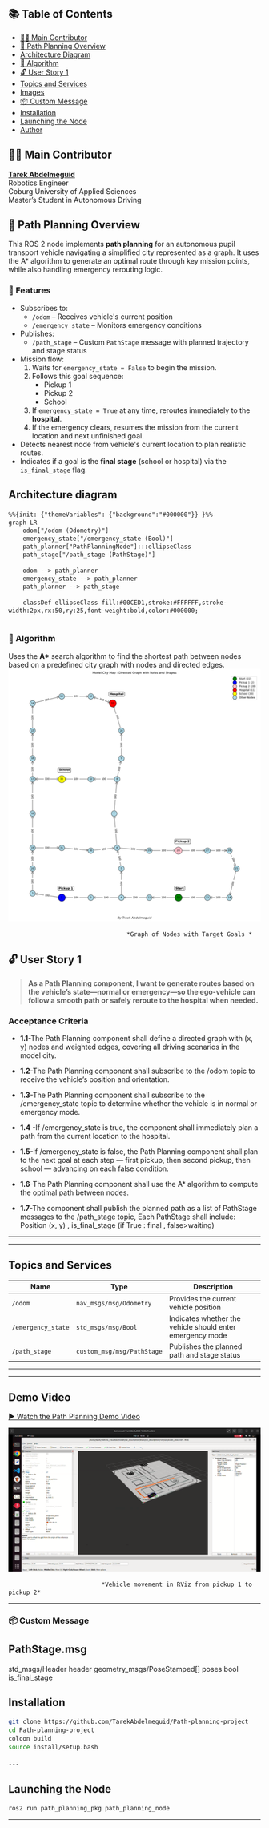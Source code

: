 ## 📚 Table of Contents

- [👨‍💻 Main Contributor](#-main-contributor)
- [🚗 Path Planning Overview](#-path-planning-overview)
- [Architecture Diagram](#architecture-diagram)
- [🧠 Algorithm](#-algorithm)
- [🔓 User Story 1](#-user-story-1)
- [Topics and Services](#topics-and-services)
- [Images](#images)
- [📦 Custom Message](#-custom-message)
- [Installation](#installation)
- [Launching the Node](#launching-the-node)
- [Author](#author)


## 👨‍💻 Main Contributor

**[Tarek Abdelmeguid](https://github.com/TarekAbdelmeguid)**  
Robotics Engineer  
Coburg University of Applied Sciences  
Master’s Student in Autonomous Driving


## 🚗 Path Planning Overview

This ROS 2 node implements **path planning** for an autonomous pupil transport vehicle navigating a simplified city represented as a graph. It uses the A* algorithm to generate an optimal route through key mission points, while also handling emergency rerouting logic.

### 📌 Features

- Subscribes to:
  - `/odom` – Receives vehicle's current position
  - `/emergency_state` – Monitors emergency conditions
- Publishes:
  - `/path_stage` – Custom `PathStage` message with planned trajectory and stage status
- Mission flow:
  1. Waits for `emergency_state = False` to begin the mission.
  2. Follows this goal sequence:
     - Pickup 1
     - Pickup 2
     - School
  3. If `emergency_state = True` at any time, reroutes immediately to the **hospital**.
  4. If the emergency clears, resumes the mission from the current location and next unfinished goal.
- Detects nearest node from vehicle's current location to plan realistic routes.
- Indicates if a goal is the **final stage** (school or hospital) via the `is_final_stage` flag.



## Architecture diagram


```mermaid
%%{init: {"themeVariables": {"background":"#000000"}} }%%
graph LR
    odom["/odom (Odometry)"]
    emergency_state["/emergency_state (Bool)"]
    path_planner["PathPlanningNode"]:::ellipseClass
    path_stage["/path_stage (PathStage)"]

    odom --> path_planner
    emergency_state --> path_planner
    path_planner --> path_stage

    classDef ellipseClass fill:#00CED1,stroke:#FFFFFF,stroke-width:2px,rx:50,ry:25,font-weight:bold,color:#000000;


```
### 🧠 Algorithm

Uses the **A\*** search algorithm to find the shortest path between nodes based on a predefined city graph with nodes and directed edges.
![Vehicle movement in RViz](path_planning_pkg/visualization/modellstadt_colored_graph_with_labels_0.png)
      
                                     *Graph of Nodes with Target Goals *

## 🔓 **User Story 1**

> **As a Path Planning component, I want to generate routes based on the vehicle’s state—normal or emergency—so the ego-vehicle can follow a smooth path or safely reroute to the hospital when needed.**


### Acceptance Criteria
- **1.1**-The Path Planning component shall define a directed graph with (x, y) nodes and weighted edges, covering all driving scenarios in the model city.

- **1.2**-The Path Planning component shall subscribe to the /odom topic to receive the vehicle’s position and orientation.
  
- **1.3**-The Path Planning component shall subscribe to the /emergency_state topic to determine whether the vehicle is in normal or emergency mode.

- **1.4** -If /emergency_state is true, the component shall immediately plan a path from the current location to the hospital.

- **1.5**-If /emergency_state is false, the Path Planning component shall plan to the next goal at each step — first pickup, then second pickup, then school — advancing on each false condition.
  
- **1.6**-The Path Planning component shall use the A* algorithm to compute the optimal path between nodes.

- **1.7**-The component shall publish the planned path as a list of PathStage messages to the /path_stage topic, Each PathStage shall include:
Position (x, y) ,
is_final_stage (if True : final , false>waiting)

---



---

## Topics and Services

| Name               | Type                            | Description                                                |
|--------------------|---------------------------------|------------------------------------------------------------|
| `/odom`            | `nav_msgs/msg/Odometry`         | Provides the current vehicle position                      |
| `/emergency_state` | `std_msgs/msg/Bool`             | Indicates whether the vehicle should enter emergency mode  |
| `/path_stage`      | `custom_msg/msg/PathStage`      | Publishes the planned path and stage status                |

---
---


## Demo Video
[▶️ Watch the Path Planning Demo Video](https://drive.google.com/file/d/1AvINuhRXgeymQ6ViWZdlFxaa2AMpYwfO/preview)



![Vehicle movement in RViz](path_planning_pkg/images/rviz_0.png)
  
                              *Vehicle movement in RViz from pickup 1 to  pickup 2*

---

### 📦 Custom Message
PathStage.msg
-------------
std_msgs/Header header
geometry_msgs/PoseStamped[] poses
bool is_final_stage



## Installation

```bash
git clone https://github.com/TarekAbdelmeguid/Path-planning-project
cd Path-planning-project
colcon build
source install/setup.bash

---
```
## Launching the Node

```bash
ros2 run path_planning_pkg path_planning_node
```

---
